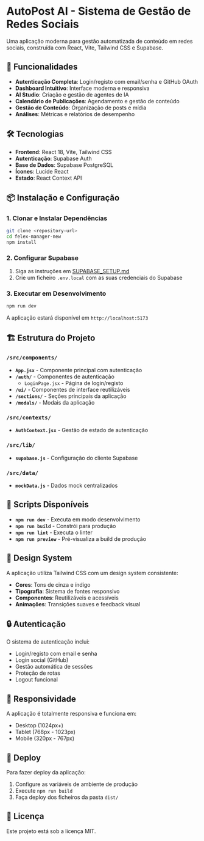 # AutoPost AI - Sistema de Gestão de Redes Sociais

Uma aplicação moderna para gestão automatizada de conteúdo em redes sociais, construída com React, Vite, Tailwind CSS e Supabase.

## 🚀 Funcionalidades

- **Autenticação Completa**: Login/registo com email/senha e GitHub OAuth
- **Dashboard Intuitivo**: Interface moderna e responsiva
- **AI Studio**: Criação e gestão de agentes de IA
- **Calendário de Publicações**: Agendamento e gestão de conteúdo
- **Gestão de Conteúdo**: Organização de posts e mídia
- **Análises**: Métricas e relatórios de desempenho

## 🛠️ Tecnologias

- **Frontend**: React 18, Vite, Tailwind CSS
- **Autenticação**: Supabase Auth
- **Base de Dados**: Supabase PostgreSQL
- **Ícones**: Lucide React
- **Estado**: React Context API

## 📦 Instalação e Configuração

### 1. Clonar e Instalar Dependências
```bash
git clone <repository-url>
cd felex-manager-new
npm install
```

### 2. Configurar Supabase
1. Siga as instruções em [SUPABASE_SETUP.md](./SUPABASE_SETUP.md)
2. Crie um ficheiro `.env.local` com as suas credenciais do Supabase

### 3. Executar em Desenvolvimento
```bash
npm run dev
```

A aplicação estará disponível em `http://localhost:5173`

## 🏗️ Estrutura do Projeto

### `/src/components/`
- **`App.jsx`** - Componente principal com autenticação
- **`/auth/`** - Componentes de autenticação
  - `LoginPage.jsx` - Página de login/registo
- **`/ui/`** - Componentes de interface reutilizáveis
- **`/sections/`** - Seções principais da aplicação
- **`/modals/`** - Modais da aplicação

### `/src/contexts/`
- **`AuthContext.jsx`** - Gestão de estado de autenticação

### `/src/lib/`
- **`supabase.js`** - Configuração do cliente Supabase

### `/src/data/`
- **`mockData.js`** - Dados mock centralizados

## 🔧 Scripts Disponíveis

- **`npm run dev`** - Executa em modo desenvolvimento
- **`npm run build`** - Constrói para produção
- **`npm run lint`** - Executa o linter
- **`npm run preview`** - Pré-visualiza a build de produção

## 🎨 Design System

A aplicação utiliza Tailwind CSS com um design system consistente:
- **Cores**: Tons de cinza e índigo
- **Tipografia**: Sistema de fontes responsivo
- **Componentes**: Reutilizáveis e acessíveis
- **Animações**: Transições suaves e feedback visual

## 🔒 Autenticação

O sistema de autenticação inclui:
- Login/registo com email e senha
- Login social (GitHub)
- Gestão automática de sessões
- Proteção de rotas
- Logout funcional

## 📱 Responsividade

A aplicação é totalmente responsiva e funciona em:
- Desktop (1024px+)
- Tablet (768px - 1023px)
- Mobile (320px - 767px)

## 🚀 Deploy

Para fazer deploy da aplicação:

1. Configure as variáveis de ambiente de produção
2. Execute `npm run build`
3. Faça deploy dos ficheiros da pasta `dist/`

## 📄 Licença

Este projeto está sob a licença MIT.
